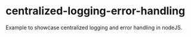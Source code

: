 # centralized-logging-error-handling
Example to showcase centralized logging and error handling in nodeJS. 
